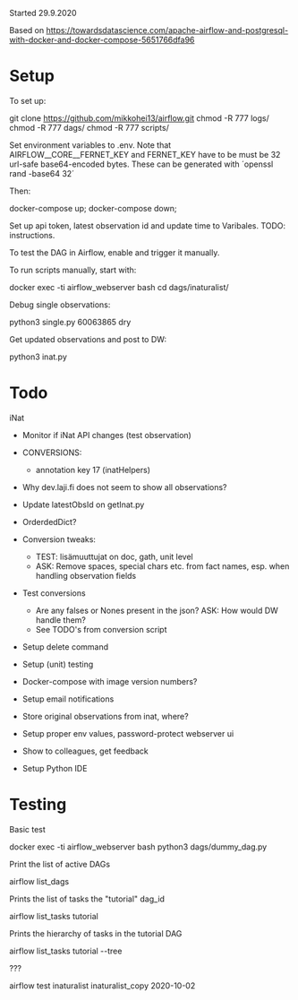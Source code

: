 

Started 29.9.2020

Based on https://towardsdatascience.com/apache-airflow-and-postgresql-with-docker-and-docker-compose-5651766dfa96

# Setup

To set up:

  git clone https://github.com/mikkohei13/airflow.git
  chmod -R 777 logs/
  chmod -R 777 dags/
  chmod -R 777 scripts/

Set environment variables to .env.
Note that AIRFLOW__CORE__FERNET_KEY and FERNET_KEY have to be must be 32 url-safe base64-encoded bytes. These can be generated with ´openssl rand -base64 32´ 

Then:

  docker-compose up; docker-compose down;

Set up api token, latest observation id and update time to Varibales. TODO: instructions.

To test the DAG in Airflow, enable and trigger it manually. 

To run scripts manually, start with:

  docker exec -ti airflow_webserver bash
  cd dags/inaturalist/

Debug single observations:

  python3 single.py 60063865 dry 

Get updated observations and post to DW:

  python3 inat.py


# Todo

iNat
- Monitor if iNat API changes (test observation)
- CONVERSIONS:
  - annotation key 17 (inatHelpers)
- Why dev.laji.fi does not seem to show all observations?
- Update latestObsId on getInat.py
- OrderdedDict?
- Conversion tweaks:
  - TEST: lisämuuttujat on doc, gath, unit level
  - ASK: Remove spaces, special chars etc. from fact names, esp. when handling observation fields
- Test conversions
  - Are any falses or Nones present in the json? ASK: How would DW handle them?
  - See TODO's from conversion script
- Setup delete command
- Setup (unit) testing
- Docker-compose with image version numbers?
- Setup email notifications
- Store original observations from inat, where?
- Setup proper env values, password-protect webserver ui
- Show to colleagues, get feedback

- Setup Python IDE


# Testing

Basic test

  docker exec -ti airflow_webserver bash
  python3 dags/dummy_dag.py

Print the list of active DAGs

  airflow list_dags

Prints the list of tasks the "tutorial" dag_id

  airflow list_tasks tutorial

Prints the hierarchy of tasks in the tutorial DAG

  airflow list_tasks tutorial --tree

???

  airflow test inaturalist inaturalist_copy 2020-10-02

